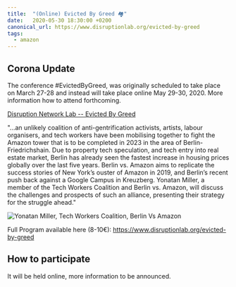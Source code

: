 ```yaml
---
title:  "(Online) Evicted By Greed 🏘"
date:   2020-05-30 18:30:00 +0200
canonical_url: https://www.disruptionlab.org/evicted-by-greed
tags:
  - amazon
---
```


## Corona Update
The conference #EvictedByGreed, was originally scheduled to take place on March 27-28 and instead will take place online May 29-30, 2020. More information how to attend forthcoming.

[Disruption Network Lab -- Evicted By Greed](https://www.disruptionlab.org/evicted-by-greed)

"...an unlikely coalition of anti-gentrification activists, artists, labour organisers, and tech workers have been mobilising together to fight the Amazon tower that is to be completed in 2023 in the area of Berlin-Friedrichshain. Due to property tech speculation, and tech entry into real estate market, Berlin has already seen the fastest increase in housing prices globally over the last five years. Berlin vs. Amazon aims to replicate the success stories of New York’s ouster of Amazon in 2019, and Berlin’s recent push back against a Google Campus in Kreuzberg. Yonatan Miller, a member of the Tech Workers Coalition and Berlin vs. Amazon, will discuss the challenges and prospects of such an alliance, presenting their strategy for the struggle ahead."

![Yonatan Miller, Tech Workers Coalition, Berlin Vs Amazon](https://images.squarespace-cdn.com/content/v1/54d6213ee4b0cdfb496d50dc/1581606205715-YMI16AYGVWRL5RX71OIM/ke17ZwdGBToddI8pDm48kDHPSfPanjkWqhH6pl6g5ph7gQa3H78H3Y0txjaiv_0fDoOvxcdMmMKkDsyUqMSsMWxHk725yiiHCCLfrh8O1z4YTzHvnKhyp6Da-NYroOW3ZGjoBKy3azqku80C789l0mwONMR1ELp49Lyc52iWr5dNb1QJw9casjKdtTg1_-y4jz4ptJBmI9gQmbjSQnNGng/Yonatan.jpg?format=2500w)

Full Program available here (8-10€):
https://www.disruptionlab.org/evicted-by-greed

## How to participate

It will be held online, more information to be announced.

